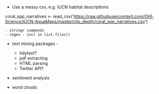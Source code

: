 - Use a messy csv, e.g. IUCN habitat descriptions

coral_spp_narratives <- read_csv('https://raw.githubusercontent.com/OHI-Science/IUCN-AquaMaps/master/clip_depth/coral_spp_narratives.csv')

    - stringr commands
    - regex - incl in list.files()


- text mining packages - 
    - tidytext? 
    - pdf extracting
    - HTML parsing
    - Twitter API?
    
- sentiment analysis

- word clouds